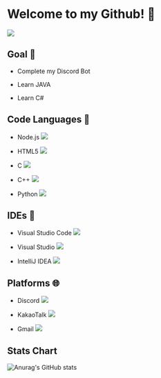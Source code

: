 # Welcome to my Github! 📁

<img src="https://capsule-render.vercel.app/api?type=waving&color=random&height=250&section=header&text=yotyot%20GitHub&fontSize=85&animation=fadeIn" />


## Goal 🎯
- Complete my Discord Bot

- Learn JAVA

- Learn C#

## Code Languages 📝

- Node.js <img src="https://img.shields.io/badge/Node.js-339933?style=flat-square&logo=Node.js&logoColor=white"/>

- HTML5 <img src="https://img.shields.io/badge/HTML5-E34F26?style=flat-square&logo=HTML5&logoColor=white"/></a>

- C <img src="https://img.shields.io/badge/-A8B9CC?style=flat-square&logo=C&logoColor=white"/>

- C++ <img src="https://img.shields.io/badge/C++-00599C?style=flat-square&logo=C++&logoColor=white"/>

- Python <img src="https://img.shields.io/badge/Python-3776AB?style=flat-square&logo=Python&logoColor=white"/>

## IDEs 🔧

- Visual Studio Code <img src="https://img.shields.io/badge/Visual Studio Code-007ACC?style=flat-square&logo=Visual Studio Code&logoColor=white"/>

 - Visual Studio <img src="https://img.shields.io/badge/Visual Studio-5C2D91?style=flat-square&logo=Visual Studio&logoColor=white"/>

- IntelliJ IDEA <img src="https://img.shields.io/badge/IntelliJ IDEA-000000?style=flat-square&logo=IntelliJ IDEA&logoColor=white"/>

## Platforms 🌐

- Discord <img src="https://img.shields.io/badge/Discord-5865F2?style=flat-square&logo=Discord&logoColor=white"/>

- KakaoTalk <img src="https://img.shields.io/badge/KakaoTalk-FFCD00?style=flat-square&logo=KakaoTalk&logoColor=black"/>

- Gmail <img src="https://img.shields.io/badge/venice6049@gmail.com-EA4335?style=flat-square&logo=Gmail&logoColor=white"/>

## Stats Chart

![Anurag's GitHub stats](https://github-readme-stats.vercel.app/api?username=yot-yot&show_icons=true&theme=radical)



